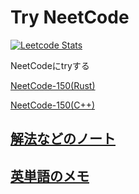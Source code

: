 # Try NeetCode

[![Leetcode Stats](https://leetcard.jacoblin.cool/n4ko_maki_maki)](https://leetcode.com/n4ko_maki_maki)


NeetCodeにtryする

[NeetCode-150(Rust)](./neet_code_150)

[NeetCode-150(C++)](./neet_code_150_cpp)

## [解法などのノート](./notes)
## [英単語のメモ](./word_list.md)
